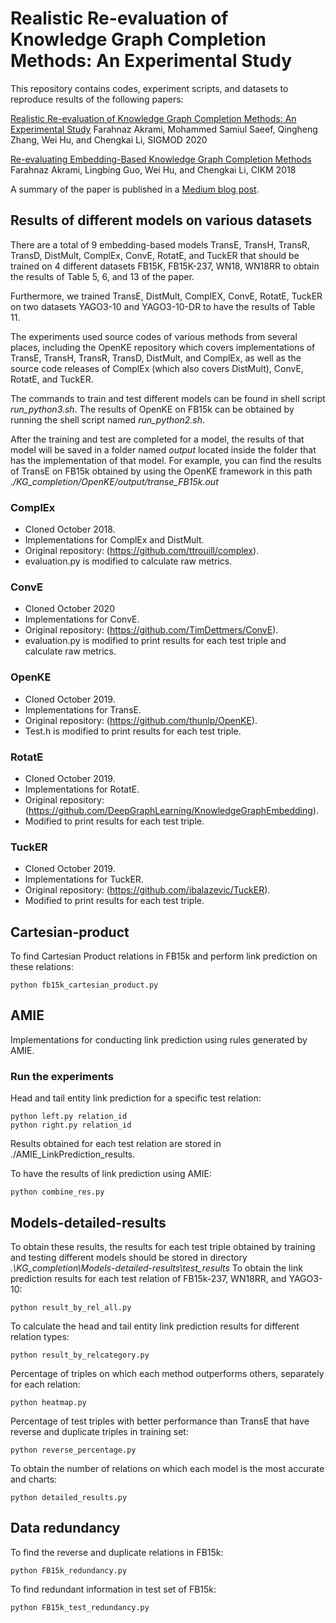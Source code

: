 # Realistic Re-evaluation of Knowledge Graph Completion Methods: An Experimental Study
This repository contains codes, experiment scripts, and datasets to reproduce results of the following papers:

[Realistic Re-evaluation of Knowledge Graph Completion Methods: An Experimental Study](https://arxiv.org/abs/2003.08001) Farahnaz Akrami, Mohammed Samiul Saeef, Qingheng Zhang, Wei Hu, and Chengkai Li, SIGMOD 2020

[Re-evaluating Embedding-Based Knowledge Graph Completion Methods](https://dl.acm.org/citation.cfm?id=3269266) Farahnaz Akrami, Lingbing Guo, Wei Hu, and Chengkai Li, CIKM 2018

A summary of the paper is published in a [Medium blog post](https://link.medium.com/lBHwjLeI94).

## Results of different models on various datasets
There are a total of 9 embedding-based models TransE, TransH, TransR, TransD, DistMult, ComplEx, ConvE, RotatE, and TuckER that should be trained on 4 different datasets FB15K, FB15K-237, WN18, WN18RR to obtain the results of Table 5, 6, and 13 of the paper.  

Furthermore, we trained TransE, DistMult, ComplEX, ConvE, RotatE, TuckER on two datasets YAGO3-10 and YAGO3-10-DR to have the results of Table 11.

The experiments used source codes of various methods from several places, including the OpenKE repository which covers implementations of TransE, TransH, TransR, TransD, DistMult, and ComplEx, as well as the source code releases of ComplEx (which also covers DistMult), ConvE, RotatE, and TuckER. 

The commands to train and test different models can be found in shell script *run_python3.sh*. The results of OpenKE on FB15k can be obtained by running the shell script named *run_python2.sh*.

After the training and test are completed for a model, the results of that model will be saved in a folder named *output* located inside the folder that has the implementation of that model. For example, you can find the results of TransE on FB15k obtained by using the OpenKE framework in this path *./KG_completion/OpenKE/output/transe_FB15k.out*


### ComplEx
* Cloned October 2018.
* Implementations for ComplEx and DistMult.
* Original repository: (https://github.com/ttrouill/complex).
* evaluation.py is modified to calculate raw metrics.

### ConvE
* Cloned October 2020
* Implementations for ConvE.
* Original repository: (https://github.com/TimDettmers/ConvE).
* evaluation.py is modified to print results for each test triple and calculate raw metrics.

### OpenKE
* Cloned October 2019.
* Implementations for TransE.
* Original repository: (https://github.com/thunlp/OpenKE).
* Test.h is modified to print results for each test triple.

### RotatE
* Cloned October 2019.
* Implementations for RotatE.
* Original repository: (https://github.com/DeepGraphLearning/KnowledgeGraphEmbedding).
* Modified to print results for each test triple.

### TuckER
* Cloned October 2019.
* Implementations for TuckER.
* Original repository: (https://github.com/ibalazevic/TuckER).
* Modified to print results for each test triple.

## Cartesian-product
To find Cartesian Product relations in FB15k and perform link prediction on these relations:
```
python fb15k_cartesian_product.py
```

## AMIE
Implementations for conducting link prediction using rules generated by AMIE.
### Run the experiments
Head and tail entity link prediction for a specific test relation:

```
python left.py relation_id
python right.py relation_id
```
Results obtained for each test relation are stored in ./AMIE_LinkPrediction_results. 

To have the results of link prediction using AMIE:
```
python combine_res.py
```

## Models-detailed-results
To obtain these results, the results for each test triple obtained by training and testing different models should be stored in directory *.\KG_completion\Models-detailed-results\test_results*
To obtain the link prediction results for each test relation of FB15k-237, WN18RR, and YAGO3-10:
```
python result_by_rel_all.py
```

To calculate the head and tail entity link prediction results for different relation types:
```
python result_by_relcategory.py
```

Percentage of triples on which each method outperforms others, separately for each relation:

```
python heatmap.py
```

Percentage of test triples with better performance than TransE that have reverse and duplicate triples in training set:

```
python reverse_percentage.py
```

To obtain the number of relations on which each model is the most accurate and charts:

```
python detailed_results.py
```

## Data redundancy
To find the reverse and duplicate relations in FB15k:
```
python FB15k_redundancy.py
```
To find redundant information in test set of FB15k:
```
python FB15k_test_redundancy.py
```



